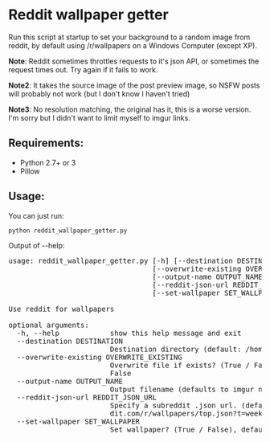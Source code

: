 # Reddit wallpaper getter

Run this script at startup to set your background to a random image from reddit, by default using /r/wallpapers on a Windows Computer (except XP).

**Note**: Reddit sometimes throttles requests to it's json API, or sometimes the request times out. Try again if it fails to work.

**Note2**: It takes the source image of the post preview image, so NSFW posts will probably not work (but I don't know I haven't tried)

**Note3**: No resolution matching, the original has it, this is a worse version. I'm sorry but I didn't want to limit myself to imgur links.

## Requirements:

* Python 2.7+ or 3
* Pillow

## Usage:

You can just run:

    python reddit_wallpaper_getter.py

Output of --help:

<pre>
usage: reddit_wallpaper_getter.py [-h] [--destination DESTINATION]
                                  [--overwrite-existing OVERWRITE_EXISTING]
                                  [--output-name OUTPUT_NAME]
                                  [--reddit-json-url REDDIT_JSON_URL]
                                  [--set-wallpaper SET_WALLPAPER]

Use reddit for wallpapers

optional arguments:
  -h, --help            show this help message and exit
  --destination DESTINATION
                        Destination directory (default: /home/b/.r_wallpapers)
  --overwrite-existing OVERWRITE_EXISTING
                        Overwrite file if exists? (True / False), default is
                        False
  --output-name OUTPUT_NAME
                        Output filename (defaults to imgur name)
  --reddit-json-url REDDIT_JSON_URL
                        Specify a subreddit .json url. (default http://www.red
                        dit.com/r/wallpapers/top.json?t=week&limit=50)
  --set-wallpaper SET_WALLPAPER
                        Set wallpaper? (True / False), default is True

</pre>
